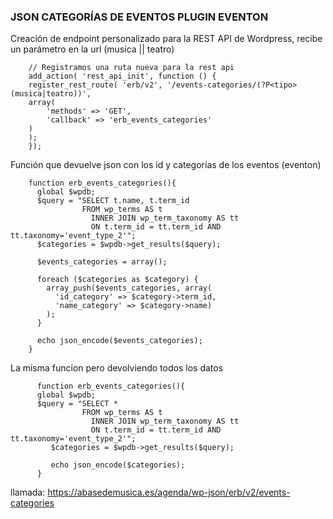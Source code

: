 ### JSON CATEGORÍAS DE EVENTOS PLUGIN EVENTON


Creación de endpoint personalizado para la REST API de Wordpress, recibe un parámetro en la url (musica || teatro)


        // Registramos una ruta nueva para la rest api
        add_action( 'rest_api_init', function () {
		register_rest_route( 'erb/v2', '/events-categories/(?P<tipo>(musica|teatro))',
		array(
			'methods' => 'GET', 
			'callback' => 'erb_events_categories'
		)
	    );
        });


Función que devuelve json con los id y categorías de los eventos (eventon)
    
        function erb_events_categories(){
          global $wpdb;
          $query = "SELECT t.name, t.term_id 
                    FROM wp_terms AS t 
                      INNER JOIN wp_term_taxonomy AS tt 
                      ON t.term_id = tt.term_id AND tt.taxonomy='event_type_2'";
          $categories = $wpdb->get_results($query);

          $events_categories = array();

          foreach ($categories as $category) {
            array_push($events_categories, array(
              'id_category' => $category->term_id,
              'name_category' => $category->name)
            );
          }

          echo json_encode($events_categories);
        }
  
  La misma funcion pero devolviendo todos los datos
  
          function erb_events_categories(){
          global $wpdb;
          $query = "SELECT * 
                    FROM wp_terms AS t 
                      INNER JOIN wp_term_taxonomy AS tt 
                      ON t.term_id = tt.term_id AND tt.taxonomy='event_type_2'";
             $categories = $wpdb->get_results($query);

             echo json_encode($categories);
          }
  
  llamada: https://abasedemusica.es/agenda/wp-json/erb/v2/events-categories
  
